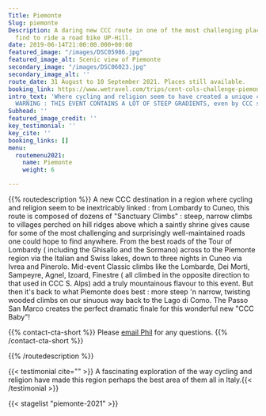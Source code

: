 ```yaml
---
Title: Piemonte
Slug: piemonte
Description: A daring new CCC route in one of the most challenging places you can
  find to ride a road bike UP-Hill.
date: 2019-06-14T21:00:00.000+00:00
featured_image: "/images/DSC05986.jpg"
featured_image_alt: Scenic view of Piemonte
secondary_image: "/images/DSC06023.jpg"
secondary_image_alt: ''
route_date: 31 August to 10 September 2021. Places still available.
booking_link: https://www.wetravel.com/trips/cent-cols-challenge-piemonte-a-july-2020-phil-deeker-san-pellegrino-terme-48711478
intro_text: 'Where cycling and religion seem to have created a unique culture together!
  WARNING : THIS EVENT CONTAINS A LOT OF STEEP GRADIENTS, even by CCC standards! '
Subhead: ''
featured_image_credit: ''
key_testimonial: ''
key_cite: ''
booking_links: []
menu:
  routemenu2021:
    name: Piemonte
    weight: 6

---
```

{{% routedescription %}} A new CCC destination in a region where cycling and religion seem to be inextricably linked : from Lombardy to Cuneo, this route is composed of dozens of "Sanctuary Climbs" : steep, narrow climbs to villages perched on hill ridges above which a saintly shrine gives cause for some of the most challenging and surprisingly well-maintained roads one could hope to find anywhere.  From the best roads of the Tour of Lombardy ( including the Ghisallo and the Sormano) across to the Piemonte region via the Italian and Swiss lakes, down to three nights in Cuneo via Ivrea and Pinerolo. Mid-event Classic climbs like the Lombarde, Dei Morti, Sampeyre, Agnel, Izoard, Finestre ( all climbed in the opposite direction to that used in CCC S. Alps) add a truly mountainous flavour to this event. But then it's back to what Piemonte does best : more steep 'n narrow, twisting wooded climbs on our sinuous way back to the Lago di Como. The Passo San Marco creates the perfect dramatic finale for this wonderful new "CCC Baby"!

{{% contact-cta-short %}}
Please <a class="white dim" href="mailto:mailto:info@centcolschallenge.com">email Phil</a> for any questions.
{{% /contact-cta-short %}}

{{% /routedescription %}}

{{< testimonial cite="" >}} A fascinating exploration of the way cycling and religion have made this region perhaps the best area of them all in Italy.{{< /testimonial >}}

{{< stagelist "piemonte-2021" >}}
